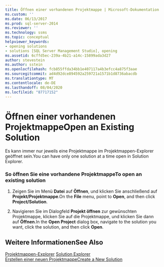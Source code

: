 ```yaml
---
title: Öffnen einer vorhandenen Projektmappe | Microsoft-Dokumentation
ms.custom: ''
ms.date: 06/13/2017
ms.prod: sql-server-2014
ms.reviewer: ''
ms.technology: ssms
ms.topic: conceptual
helpviewer_keywords:
- opening solutions
- solutions [SQL Server Management Studio], opening
ms.assetid: 6cffd5ec-239a-4b21-a14c-15899ada3d27
author: stevestein
ms.author: sstein
ms.openlocfilehash: fcb855ffda34bb1e407117a4b3efcc4a875f3aae
ms.sourcegitcommit: ad4d92dce894592a259721a1571b1d8736abacdb
ms.translationtype: MT
ms.contentlocale: de-DE
ms.lasthandoff: 08/04/2020
ms.locfileid: "87717152"
---
```

# <a name="open-an-existing-solution"></a><span data-ttu-id="aeb6a-102">Öffnen einer vorhandenen Projektmappe</span><span class="sxs-lookup"><span data-stu-id="aeb6a-102">Open an Existing Solution</span></span>
  <span data-ttu-id="aeb6a-103">Es kann immer nur jeweils eine Projektmappe im Projektmappen-Explorer geöffnet sein.</span><span class="sxs-lookup"><span data-stu-id="aeb6a-103">You can have only one solution at a time open in Solution Explorer.</span></span>  
  
### <a name="to-open-an-existing-solution"></a><span data-ttu-id="aeb6a-104">So öffnen Sie eine vorhandene Projektmappe</span><span class="sxs-lookup"><span data-stu-id="aeb6a-104">To open an existing solution</span></span>  
  
1.  <span data-ttu-id="aeb6a-105">Zeigen Sie im Menü **Datei** auf **Öffnen**, und klicken Sie anschließend auf **Projekt/Projektmappe**.</span><span class="sxs-lookup"><span data-stu-id="aeb6a-105">On the **File** menu, point to **Open**, and then click **Project/Solution**.</span></span>  
  
2.  <span data-ttu-id="aeb6a-106">Navigieren Sie im Dialogfeld **Projekt öffnen** zur gewünschten Projektmappe, klicken Sie auf die Projektmappe, und klicken Sie dann auf **Öffnen**.</span><span class="sxs-lookup"><span data-stu-id="aeb6a-106">In the **Open Project** dialog box, navigate to the solution you want, click the solution, and then click **Open**.</span></span>  
  
## <a name="see-also"></a><span data-ttu-id="aeb6a-107">Weitere Informationen</span><span class="sxs-lookup"><span data-stu-id="aeb6a-107">See Also</span></span>  
 <span data-ttu-id="aeb6a-108">[Projektmappen-Explorer](solution-explorer.md) </span><span class="sxs-lookup"><span data-stu-id="aeb6a-108">[Solution Explorer](solution-explorer.md) </span></span>  
 [<span data-ttu-id="aeb6a-109">Erstellen einer neuen Projektmappe</span><span class="sxs-lookup"><span data-stu-id="aeb6a-109">Create a New Solution</span></span>](create-a-new-solution.md)  
  
  

